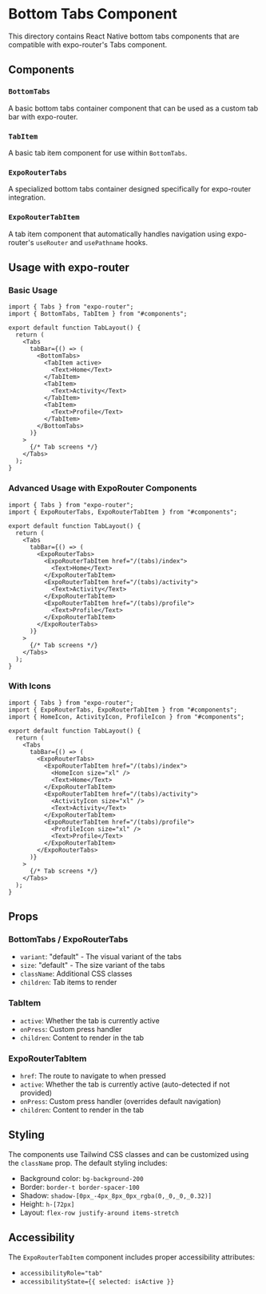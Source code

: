 # Bottom Tabs Component

This directory contains React Native bottom tabs components that are compatible with expo-router's Tabs component.

## Components

### `BottomTabs`
A basic bottom tabs container component that can be used as a custom tab bar with expo-router.

### `TabItem`
A basic tab item component for use within `BottomTabs`.

### `ExpoRouterTabs`
A specialized bottom tabs container designed specifically for expo-router integration.

### `ExpoRouterTabItem`
A tab item component that automatically handles navigation using expo-router's `useRouter` and `usePathname` hooks.

## Usage with expo-router

### Basic Usage
```tsx
import { Tabs } from "expo-router";
import { BottomTabs, TabItem } from "#components";

export default function TabLayout() {
  return (
    <Tabs
      tabBar={() => (
        <BottomTabs>
          <TabItem active>
            <Text>Home</Text>
          </TabItem>
          <TabItem>
            <Text>Activity</Text>
          </TabItem>
          <TabItem>
            <Text>Profile</Text>
          </TabItem>
        </BottomTabs>
      )}
    >
      {/* Tab screens */}
    </Tabs>
  );
}
```

### Advanced Usage with ExpoRouter Components
```tsx
import { Tabs } from "expo-router";
import { ExpoRouterTabs, ExpoRouterTabItem } from "#components";

export default function TabLayout() {
  return (
    <Tabs
      tabBar={() => (
        <ExpoRouterTabs>
          <ExpoRouterTabItem href="/(tabs)/index">
            <Text>Home</Text>
          </ExpoRouterTabItem>
          <ExpoRouterTabItem href="/(tabs)/activity">
            <Text>Activity</Text>
          </ExpoRouterTabItem>
          <ExpoRouterTabItem href="/(tabs)/profile">
            <Text>Profile</Text>
          </ExpoRouterTabItem>
        </ExpoRouterTabs>
      )}
    >
      {/* Tab screens */}
    </Tabs>
  );
}
```

### With Icons
```tsx
import { Tabs } from "expo-router";
import { ExpoRouterTabs, ExpoRouterTabItem } from "#components";
import { HomeIcon, ActivityIcon, ProfileIcon } from "#components";

export default function TabLayout() {
  return (
    <Tabs
      tabBar={() => (
        <ExpoRouterTabs>
          <ExpoRouterTabItem href="/(tabs)/index">
            <HomeIcon size="xl" />
            <Text>Home</Text>
          </ExpoRouterTabItem>
          <ExpoRouterTabItem href="/(tabs)/activity">
            <ActivityIcon size="xl" />
            <Text>Activity</Text>
          </ExpoRouterTabItem>
          <ExpoRouterTabItem href="/(tabs)/profile">
            <ProfileIcon size="xl" />
            <Text>Profile</Text>
          </ExpoRouterTabItem>
        </ExpoRouterTabs>
      )}
    >
      {/* Tab screens */}
    </Tabs>
  );
}
```

## Props

### BottomTabs / ExpoRouterTabs
- `variant`: "default" - The visual variant of the tabs
- `size`: "default" - The size variant of the tabs
- `className`: Additional CSS classes
- `children`: Tab items to render

### TabItem
- `active`: Whether the tab is currently active
- `onPress`: Custom press handler
- `children`: Content to render in the tab

### ExpoRouterTabItem
- `href`: The route to navigate to when pressed
- `active`: Whether the tab is currently active (auto-detected if not provided)
- `onPress`: Custom press handler (overrides default navigation)
- `children`: Content to render in the tab

## Styling

The components use Tailwind CSS classes and can be customized using the `className` prop. The default styling includes:

- Background color: `bg-background-200`
- Border: `border-t border-spacer-100`
- Shadow: `shadow-[0px_-4px_8px_0px_rgba(0,_0,_0,_0.32)]`
- Height: `h-[72px]`
- Layout: `flex-row justify-around items-stretch`

## Accessibility

The `ExpoRouterTabItem` component includes proper accessibility attributes:
- `accessibilityRole="tab"`
- `accessibilityState={{ selected: isActive }}`
